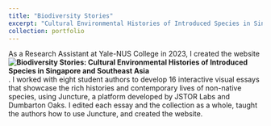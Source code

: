 ```yaml
---
title: "Biodiversity Stories"
excerpt: "Cultural Environmental Histories of Introduced Species in Singapore and Southeast Asia <br/><img src='/images/Biodiversity Stories homepage.jpeg' width="200"/>"
collection: portfolio
---
```


As a Research Assistant at Yale-NUS College in 2023, I created the website <b>![Biodiversity Stories: Cultural Environmental Histories of Introduced Species in Singapore and Southeast Asia](https://www.juncture-digital.org/Digital-Scholarship-NUS-Libraries/biodiversitystories/)</b>. I worked with eight student authors to develop 16 interactive visual essays that showcase the rich histories and contemporary lives of non-native species, using Juncture, a platform developed by JSTOR Labs and Dumbarton Oaks. I edited each essay and the collection as a whole, taught the authors how to use Juncture, and created the website.
